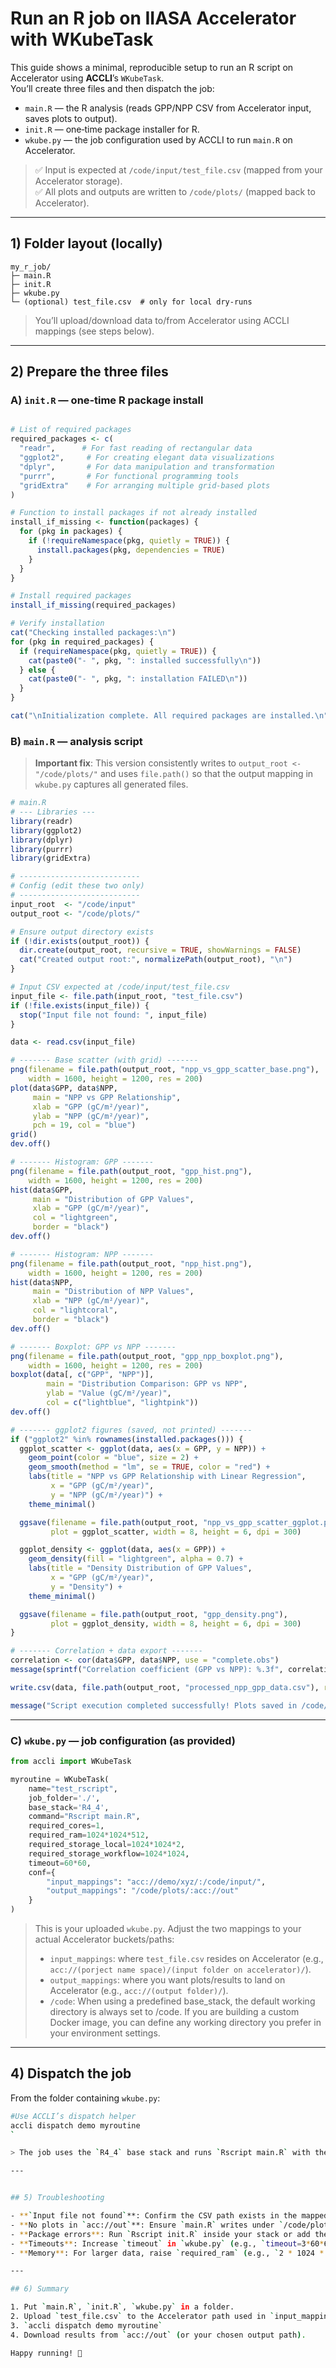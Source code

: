 # Run an R job on IIASA Accelerator with **WKubeTask**

This guide shows a minimal, reproducible setup to run an R script on Accelerator using **ACCLI**’s `WKubeTask`.  
You’ll create three files and then dispatch the job:

- `main.R` — the R analysis (reads GPP/NPP CSV from Accelerator input, saves plots to output).
- `init.R` — one‑time package installer for R.
- `wkube.py` — the job configuration used by ACCLI to run `main.R` on Accelerator.

> ✅ Input is expected at `/code/input/test_file.csv` (mapped from your Accelerator storage).  
> ✅ All plots and outputs are written to `/code/plots/` (mapped back to Accelerator).

---

## 1) Folder layout (locally)

```
my_r_job/
├─ main.R
├─ init.R
├─ wkube.py
└─ (optional) test_file.csv  # only for local dry-runs
```

> You’ll upload/download data to/from Accelerator using ACCLI mappings (see steps below).

---

## 2) Prepare the three files

### A) `init.R` — one‑time R package install

```r

# List of required packages
required_packages <- c(
  "readr",      # For fast reading of rectangular data
  "ggplot2",     # For creating elegant data visualizations
  "dplyr",       # For data manipulation and transformation
  "purrr",       # For functional programming tools
  "gridExtra"    # For arranging multiple grid-based plots
)

# Function to install packages if not already installed
install_if_missing <- function(packages) {
  for (pkg in packages) {
    if (!requireNamespace(pkg, quietly = TRUE)) {
      install.packages(pkg, dependencies = TRUE)
    }
  }
}

# Install required packages
install_if_missing(required_packages)

# Verify installation
cat("Checking installed packages:\n")
for (pkg in required_packages) {
  if (requireNamespace(pkg, quietly = TRUE)) {
    cat(paste0("- ", pkg, ": installed successfully\n"))
  } else {
    cat(paste0("- ", pkg, ": installation FAILED\n"))
  }
}

cat("\nInitialization complete. All required packages are installed.\n")

```


### B) `main.R` — analysis script

> **Important fix**: This version consistently writes to `output_root <- "/code/plots/"` and uses `file.path()` so that the output mapping in `wkube.py` captures all generated files.

```r
# main.R
# --- Libraries ---
library(readr)
library(ggplot2)
library(dplyr)
library(purrr)
library(gridExtra)

# ---------------------------
# Config (edit these two only)
# ---------------------------
input_root  <- "/code/input"
output_root <- "/code/plots/"

# Ensure output directory exists
if (!dir.exists(output_root)) {
  dir.create(output_root, recursive = TRUE, showWarnings = FALSE)
  cat("Created output root:", normalizePath(output_root), "\n")
}

# Input CSV expected at /code/input/test_file.csv
input_file <- file.path(input_root, "test_file.csv")
if (!file.exists(input_file)) {
  stop("Input file not found: ", input_file)
}

data <- read.csv(input_file)

# ------- Base scatter (with grid) -------
png(filename = file.path(output_root, "npp_vs_gpp_scatter_base.png"),
    width = 1600, height = 1200, res = 200)
plot(data$GPP, data$NPP,
     main = "NPP vs GPP Relationship",
     xlab = "GPP (gC/m²/year)",
     ylab = "NPP (gC/m²/year)",
     pch = 19, col = "blue")
grid()
dev.off()

# ------- Histogram: GPP -------
png(filename = file.path(output_root, "gpp_hist.png"),
    width = 1600, height = 1200, res = 200)
hist(data$GPP,
     main = "Distribution of GPP Values",
     xlab = "GPP (gC/m²/year)",
     col = "lightgreen",
     border = "black")
dev.off()

# ------- Histogram: NPP -------
png(filename = file.path(output_root, "npp_hist.png"),
    width = 1600, height = 1200, res = 200)
hist(data$NPP,
     main = "Distribution of NPP Values",
     xlab = "NPP (gC/m²/year)",
     col = "lightcoral",
     border = "black")
dev.off()

# ------- Boxplot: GPP vs NPP -------
png(filename = file.path(output_root, "gpp_npp_boxplot.png"),
    width = 1600, height = 1200, res = 200)
boxplot(data[, c("GPP", "NPP")],
        main = "Distribution Comparison: GPP vs NPP",
        ylab = "Value (gC/m²/year)",
        col = c("lightblue", "lightpink"))
dev.off()

# ------- ggplot2 figures (saved, not printed) -------
if ("ggplot2" %in% rownames(installed.packages())) {
  ggplot_scatter <- ggplot(data, aes(x = GPP, y = NPP)) +
    geom_point(color = "blue", size = 2) +
    geom_smooth(method = "lm", se = TRUE, color = "red") +
    labs(title = "NPP vs GPP Relationship with Linear Regression",
         x = "GPP (gC/m²/year)",
         y = "NPP (gC/m²/year)") +
    theme_minimal()

  ggsave(filename = file.path(output_root, "npp_vs_gpp_scatter_ggplot.png"),
         plot = ggplot_scatter, width = 8, height = 6, dpi = 300)

  ggplot_density <- ggplot(data, aes(x = GPP)) +
    geom_density(fill = "lightgreen", alpha = 0.7) +
    labs(title = "Density Distribution of GPP Values",
         x = "GPP (gC/m²/year)",
         y = "Density") +
    theme_minimal()

  ggsave(filename = file.path(output_root, "gpp_density.png"),
         plot = ggplot_density, width = 8, height = 6, dpi = 300)
}

# ------- Correlation + data export -------
correlation <- cor(data$GPP, data$NPP, use = "complete.obs")
message(sprintf("Correlation coefficient (GPP vs NPP): %.3f", correlation))

write.csv(data, file.path(output_root, "processed_npp_gpp_data.csv"), row.names = FALSE)

message("Script execution completed successfully! Plots saved in /code/plots/")

```

---

### C) `wkube.py` — job configuration (as provided)

```python
from accli import WKubeTask

myroutine = WKubeTask(
    name="test_rscript",
    job_folder='./',
    base_stack='R4_4',
    command="Rscript main.R",
    required_cores=1,
    required_ram=1024*1024*512,
    required_storage_local=1024*1024*2,
    required_storage_workflow=1024*1024,
    timeout=60*60,
    conf={
        "input_mappings": "acc://demo/xyz/:/code/input/",
        "output_mappings": "/code/plots/:acc://out"
    }
)
```
> This is your uploaded `wkube.py`. Adjust the two mappings to your actual Accelerator buckets/paths:
>
> - `input_mappings`: where `test_file.csv` resides on Accelerator (e.g., `acc://(porject name space)/(input folder on accelerator)/`).
> - `output_mappings`: where you want plots/results to land on Accelerator (e.g., `acc://(output folder)/`).
> - `/code`: When using a predefined base_stack, the default working directory is always set to /code. If you are building a custom Docker image, you can define any working directory you prefer in your environment settings. 
---


## 4) Dispatch the job

From the folder containing `wkube.py`:
```bash
#Use ACCLI’s dispatch helper
accli dispatch demo myroutine
`

> The job uses the `R4_4` base stack and runs `Rscript main.R` with the mappings you set.

---


## 5) Troubleshooting

- **`Input file not found`**: Confirm the CSV path exists in the mapped input (`accli ls <your acc path>`) and that `wkube.py` points to that path.
- **No plots in `acc://out`**: Ensure `main.R` writes under `/code/plots/` (this guide already does). Check `output_mappings` in `wkube.py`.
- **Package errors**: Run `Rscript init.R` inside your stack or add the packages to your base image. The public CRAN mirror is set in `init.R`.
- **Timeouts**: Increase `timeout` in `wkube.py` (e.g., `timeout=3*60*60`).
- **Memory**: For larger data, raise `required_ram` (e.g., `2 * 1024 * 1024 * 1024`).

---

## 6) Summary

1. Put `main.R`, `init.R`, `wkube.py` in a folder.
2. Upload `test_file.csv` to the Accelerator path used in `input_mappings`.
3. `accli dispatch demo myroutine`
4. Download results from `acc://out` (or your chosen output path).

Happy running! 🚀
